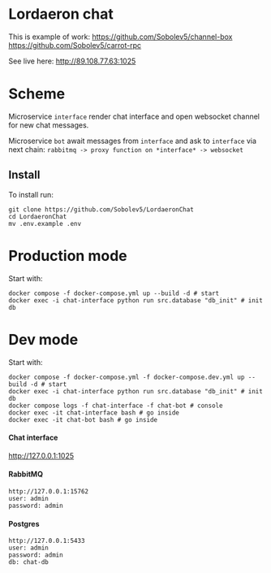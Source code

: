 # Lordaeron chat
This is example of work:
https://github.com/Sobolev5/channel-box
https://github.com/Sobolev5/carrot-rpc

See live here:
http://89.108.77.63:1025


# Scheme
Microservice `interface` render chat interface 
and open websocket channel for new chat messages.  

Microservice `bot` await messages from `interface`
and ask to `interface` via next chain:
`rabbitmq -> proxy function on *interface* -> websocket`  


## Install
To install run:
```no-highlight
git clone https://github.com/Sobolev5/LordaeronChat
cd LordaeronChat
mv .env.example .env
```

# Production mode
Start with:
```no-highlight
docker compose -f docker-compose.yml up --build -d # start
docker exec -i chat-interface python run src.database "db_init" # init db 
```

# Dev mode
Start with:
```
docker compose -f docker-compose.yml -f docker-compose.dev.yml up --build -d # start
docker exec -i chat-interface python run src.database "db_init" # init db  
docker compose logs -f chat-interface -f chat-bot # console
docker exec -it chat-interface bash # go inside 
docker exec -it chat-bot bash # go inside 
```

#### Chat interface
http://127.0.0.1:1025

#### RabbitMQ 
```
http://127.0.0.1:15762
user: admin
password: admin
```

#### Postgres 
```
http://127.0.0.1:5433
user: admin
password: admin
db: chat-db
```

